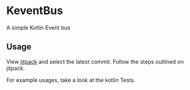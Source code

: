 # KeventBus
A simple Kotlin Event bus 

## Usage
View [jitpack](https://jitpack.io/#meo209/KeventBus) and select the latest commit.
Follow the steps outlined on jitpack.

For example usages, take a look at the kotlin Tests.